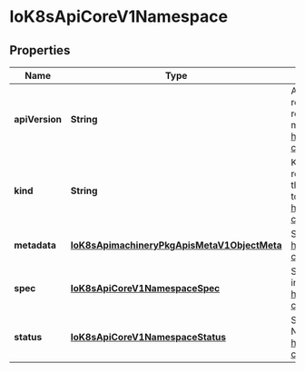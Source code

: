 
# IoK8sApiCoreV1Namespace

## Properties
Name | Type | Description | Notes
------------ | ------------- | ------------- | -------------
**apiVersion** | **String** | APIVersion defines the versioned schema of this representation of an object. Servers should convert recognized schemas to the latest internal value, and may reject unrecognized values. More info: https://git.k8s.io/community/contributors/devel/api-conventions.md#resources |  [optional]
**kind** | **String** | Kind is a string value representing the REST resource this object represents. Servers may infer this from the endpoint the client submits requests to. Cannot be updated. In CamelCase. More info: https://git.k8s.io/community/contributors/devel/api-conventions.md#types-kinds |  [optional]
**metadata** | [**IoK8sApimachineryPkgApisMetaV1ObjectMeta**](IoK8sApimachineryPkgApisMetaV1ObjectMeta.md) | Standard object&#39;s metadata. More info: https://git.k8s.io/community/contributors/devel/api-conventions.md#metadata |  [optional]
**spec** | [**IoK8sApiCoreV1NamespaceSpec**](IoK8sApiCoreV1NamespaceSpec.md) | Spec defines the behavior of the Namespace. More info: https://git.k8s.io/community/contributors/devel/api-conventions.md#spec-and-status |  [optional]
**status** | [**IoK8sApiCoreV1NamespaceStatus**](IoK8sApiCoreV1NamespaceStatus.md) | Status describes the current status of a Namespace. More info: https://git.k8s.io/community/contributors/devel/api-conventions.md#spec-and-status |  [optional]



